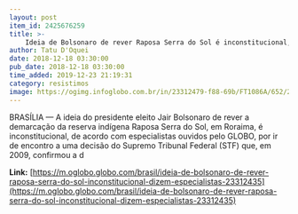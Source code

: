 ```yaml
---
layout: post
item_id: 2425676259
title: >-
    Ideia de Bolsonaro de rever Raposa Serra do Sol é inconstitucional, dizem especialistas
author: Tatu D'Oquei
date: 2018-12-18 03:30:00
pub_date: 2018-12-18 03:30:00
time_added: 2019-12-23 21:19:31
category: resistimos
image: https://ogimg.infoglobo.com.br/in/23312479-f88-69b/FT1086A/652/24834938_BsbBrasiliaBrasil10-12-2008PAPlenario-do-STF-durante-o-julgamento-da-d.jpg
---
```


BRASÍLIA — A ideia do presidente eleito Jair Bolsonaro de rever a demarcação da reserva indígena Raposa Serra do Sol, em Roraima, é inconstitucional, de acordo com especialistas ouvidos pelo GLOBO, por ir de encontro a uma decisão do Supremo Tribunal Federal (STF) que, em 2009, confirmou a d

**Link:** [https://m.oglobo.globo.com/brasil/ideia-de-bolsonaro-de-rever-raposa-serra-do-sol-inconstitucional-dizem-especialistas-23312435](https://m.oglobo.globo.com/brasil/ideia-de-bolsonaro-de-rever-raposa-serra-do-sol-inconstitucional-dizem-especialistas-23312435)

